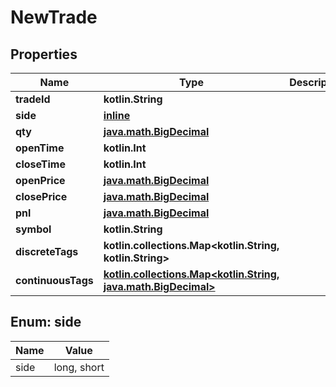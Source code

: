 
# NewTrade

## Properties
Name | Type | Description | Notes
------------ | ------------- | ------------- | -------------
**tradeId** | **kotlin.String** |  | 
**side** | [**inline**](#SideEnum) |  | 
**qty** | [**java.math.BigDecimal**](java.math.BigDecimal.md) |  | 
**openTime** | **kotlin.Int** |  | 
**closeTime** | **kotlin.Int** |  | 
**openPrice** | [**java.math.BigDecimal**](java.math.BigDecimal.md) |  | 
**closePrice** | [**java.math.BigDecimal**](java.math.BigDecimal.md) |  | 
**pnl** | [**java.math.BigDecimal**](java.math.BigDecimal.md) |  | 
**symbol** | **kotlin.String** |  | 
**discreteTags** | **kotlin.collections.Map&lt;kotlin.String, kotlin.String&gt;** |  |  [optional]
**continuousTags** | [**kotlin.collections.Map&lt;kotlin.String, java.math.BigDecimal&gt;**](java.math.BigDecimal.md) |  |  [optional]


<a name="SideEnum"></a>
## Enum: side
Name | Value
---- | -----
side | long, short



